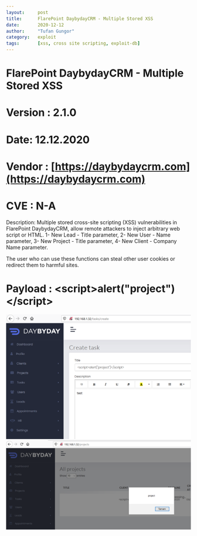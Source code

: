 ```yaml
---
layout:     post
title:      FlarePoint DaybydayCRM - Multiple Stored XSS
date:       2020-12-12
author:     "Tufan Gungor"
category:   exploit
tags:       [xss, cross site scripting, exploit-db]
---
```

# FlarePoint DaybydayCRM - Multiple Stored XSS 
# Version : 2.1.0
# Date: 12.12.2020
# Vendor : [https://daybydaycrm.com](https://daybydaycrm.com)
# CVE : N-A

Description: Multiple stored cross-site scripting (XSS) vulnerabilities in FlarePoint DaybydayCRM, allow remote attackers to inject arbitrary web script or HTML. 
	1- New Lead - Title parameter,
	2- New User - Name parameter,
	3- New Project - Title parameter,
	4- New Client - Company Name parameter.

The user who can use these functions can steal other user cookies or redirect them to harmful sites.

# Payload : \<script>alert("project")\</script>

![Creating project](/images/new_project.png)
![Trigger XSS](/images/xss_trigger.png)
